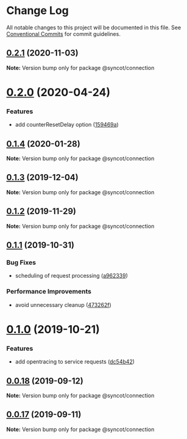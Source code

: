 # Change Log

All notable changes to this project will be documented in this file.
See [Conventional Commits](https://conventionalcommits.org) for commit guidelines.

## [0.2.1](https://github.com/SyncOT/SyncOT/compare/@syncot/connection@0.2.0...@syncot/connection@0.2.1) (2020-11-03)

**Note:** Version bump only for package @syncot/connection





# [0.2.0](https://github.com/SyncOT/SyncOT/compare/@syncot/connection@0.1.4...@syncot/connection@0.2.0) (2020-04-24)


### Features

* add counterResetDelay option ([159469a](https://github.com/SyncOT/SyncOT/commit/159469ad2db1835eaffaaa3a50a43e882c662b78))





## [0.1.4](https://github.com/SyncOT/SyncOT/compare/@syncot/connection@0.1.3...@syncot/connection@0.1.4) (2020-01-28)

**Note:** Version bump only for package @syncot/connection





## [0.1.3](https://github.com/SyncOT/SyncOT/compare/@syncot/connection@0.1.2...@syncot/connection@0.1.3) (2019-12-04)

**Note:** Version bump only for package @syncot/connection





## [0.1.2](https://github.com/SyncOT/SyncOT/compare/@syncot/connection@0.1.1...@syncot/connection@0.1.2) (2019-11-29)

**Note:** Version bump only for package @syncot/connection





## [0.1.1](https://github.com/SyncOT/SyncOT/compare/@syncot/connection@0.1.0...@syncot/connection@0.1.1) (2019-10-31)


### Bug Fixes

* scheduling of request processing ([a962339](https://github.com/SyncOT/SyncOT/commit/a962339f7c8f13367b9e2c23a09f9fad7616dffd))


### Performance Improvements

* avoid unnecessary cleanup ([473262f](https://github.com/SyncOT/SyncOT/commit/473262fea8fa290c5a108b3c3521997703797189))





# [0.1.0](https://github.com/SyncOT/SyncOT/compare/@syncot/connection@0.0.18...@syncot/connection@0.1.0) (2019-10-21)


### Features

* add opentracing to service requests ([dc54b42](https://github.com/SyncOT/SyncOT/commit/dc54b42273e6148f2a3c001c36072957c7cdb661))





## [0.0.18](https://github.com/SyncOT/SyncOT/compare/@syncot/connection@0.0.17...@syncot/connection@0.0.18) (2019-09-12)

**Note:** Version bump only for package @syncot/connection





## [0.0.17](https://github.com/SyncOT/SyncOT/compare/@syncot/connection@0.0.16...@syncot/connection@0.0.17) (2019-09-11)

**Note:** Version bump only for package @syncot/connection
